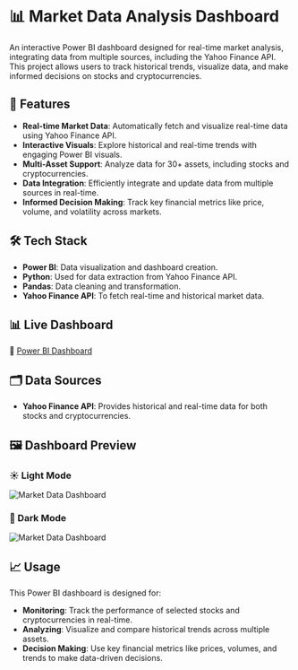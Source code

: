 # 📊 Market Data Analysis Dashboard

An interactive Power BI dashboard designed for real-time market analysis, integrating data from multiple sources, including the Yahoo Finance API. This project allows users to track historical trends, visualize data, and make informed decisions on stocks and cryptocurrencies.

## 🚀 Features

- **Real-time Market Data**: Automatically fetch and visualize real-time data using Yahoo Finance API.
- **Interactive Visuals**: Explore historical and real-time trends with engaging Power BI visuals.
- **Multi-Asset Support**: Analyze data for 30+ assets, including stocks and cryptocurrencies.
- **Data Integration**: Efficiently integrate and update data from multiple sources in real-time.
- **Informed Decision Making**: Track key financial metrics like price, volume, and volatility across markets.

## 🛠️ Tech Stack

- **Power BI**: Data visualization and dashboard creation.
- **Python**: Used for data extraction from Yahoo Finance API.
- **Pandas**: Data cleaning and transformation.
- **Yahoo Finance API**: To fetch real-time and historical market data.

## 📊 Live Dashboard

🔗 [Power BI Dashboard](https://app.powerbi.com/groups/me/reports/477685d3-d0af-4386-9e94-047b7df43885/75e6292340fab48f1f8f?experience=power-bi)

## 🗂️ Data Sources

- **Yahoo Finance API**: Provides historical and real-time data for both stocks and cryptocurrencies.

## 🖼️ Dashboard Preview


### ☀️ Light Mode




![Market Data Dashboard](https://i.postimg.cc/Vvk5KyPR/Dashboard-image.png)


### 🌙 Dark Mode




![Market Data Dashboard](https://i.postimg.cc/HsjV5C2W/Dashboard-dark.png)




## 📈 Usage

This Power BI dashboard is designed for:
- **Monitoring**: Track the performance of selected stocks and cryptocurrencies in real-time.
- **Analyzing**: Visualize and compare historical trends across multiple assets.
- **Decision Making**: Use key financial metrics like prices, volumes, and trends to make data-driven decisions.

